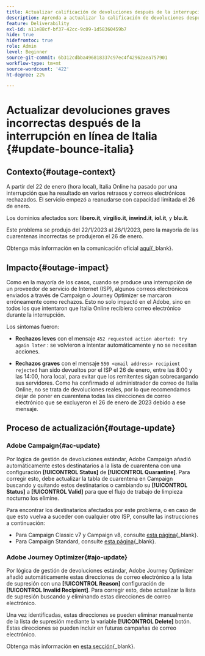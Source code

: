 ```yaml
---
title: Actualizar calificación de devoluciones después de la interrupción de Italia Online
description: Aprenda a actualizar la calificación de devoluciones después de la interrupción de Italia Online
feature: Deliverability
exl-id: a11e88cf-bf37-42cc-9c09-1d58360459b7
hide: true
hidefromtoc: true
role: Admin
level: Beginner
source-git-commit: 6b312cdbba496818337c97ec4f42962aea757901
workflow-type: tm+mt
source-wordcount: '422'
ht-degree: 22%

---
```


# Actualizar devoluciones graves incorrectas después de la interrupción en línea de Italia {#update-bounce-italia}

## Contexto{#outage-context}

A partir del 22 de enero (hora local), Italia Online ha pasado por una interrupción que ha resultado en varios retrasos y correos electrónicos rechazados. El servicio empezó a reanudarse con capacidad limitada el 26 de enero.

Los dominios afectados son: **libero.it**, **virgilio.it**, **inwind.it**, **iol.it**, y **blu.it**.

Este problema se produjo del 22/1/2023 al 26/1/2023, pero la mayoría de las cuarentenas incorrectas se produjeron el 26 de enero.

Obtenga más información en la comunicación oficial [aquí](https://tecnologia.libero.it/avviato-il-ritorno-online-di-libero-mail-e-virgilio-mail-66832){_blank}.


## Impacto{#outage-impact}

Como en la mayoría de los casos, cuando se produce una interrupción de un proveedor de servicio de Internet (ISP), algunos correos electrónicos enviados a través de Campaign o Journey Optimizer se marcaron erróneamente como rechazos. Esto no solo impactó en el Adobe, sino en todos los que intentaron que Italia Online recibiera correo electrónico durante la interrupción.

Los síntomas fueron:

* **Rechazos leves** con el mensaje `452 requested action aborted: try again later` : se volvieron a intentar automáticamente y no se necesitan acciones.

* **Rechazos graves** con el mensaje `550 <email address> recipient rejected` han sido devueltos por el ISP el 26 de enero, entre las 8:00 y las 14:00, hora local, para evitar que los remitentes sigan sobrecargando sus servidores. Como ha confirmado el administrador de correo de Italia Online, no se trata de devoluciones reales, por lo que recomendamos dejar de poner en cuarentena todas las direcciones de correo electrónico que se excluyeron el 26 de enero de 2023 debido a ese mensaje.

## Proceso de actualización{#outage-update}

### Adobe Campaign{#ac-update}

Por lógica de gestión de devoluciones estándar, Adobe Campaign añadió automáticamente estos destinatarios a la lista de cuarentena con una configuración **[!UICONTROL Status]** de **[!UICONTROL Quarantine]**. Para corregir esto, debe actualizar la tabla de cuarentena en Campaign buscando y quitando estos destinatarios o cambiando su **[!UICONTROL Status]** a **[!UICONTROL Valid]** para que el flujo de trabajo de limpieza nocturno los elimine.

Para encontrar los destinatarios afectados por este problema, o en caso de que esto vuelva a suceder con cualquier otro ISP, consulte las instrucciones a continuación:

* Para Campaign Classic v7 y Campaign v8, consulte [esta página](https://experienceleague.adobe.com/docs/campaign-classic/using/sending-messages/monitoring-deliveries/understanding-quarantine-management.html?lang=en#unquarantine-bulk){_blank}.
* Para Campaign Standard, consulte [esta página](https://experienceleague.adobe.com/docs/campaign-standard/using/testing-and-sending/monitoring-messages/understanding-quarantine-management.html?lang=en#unquarantine-bulk){_blank}.

### Adobe Journey Optimizer{#ajo-update}

Por lógica de gestión de devoluciones estándar, Adobe Journey Optimizer añadió automáticamente estas direcciones de correo electrónico a la lista de supresión con una **[!UICONTROL Reason]** configuración de **[!UICONTROL Invalid Recipient]**. Para corregir esto, debe actualizar la lista de supresión buscando y eliminando estas direcciones de correo electrónico.

Una vez identificadas, estas direcciones se pueden eliminar manualmente de la lista de supresión mediante la variable **[!UICONTROL Delete]** botón. Estas direcciones se pueden incluir en futuras campañas de correo electrónico.

Obtenga más información en [esta sección](https://experienceleague.adobe.com/docs/journey-optimizer/using/configuration/monitor-reputation/manage-suppression-list.html#remove-from-suppression-list){_blank}.

